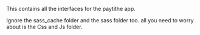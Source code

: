 This contains all the interfaces for the paytithe app. 

Ignore the sass_cache folder and the sass folder too. all you need to worry about is the Css and Js folder.
